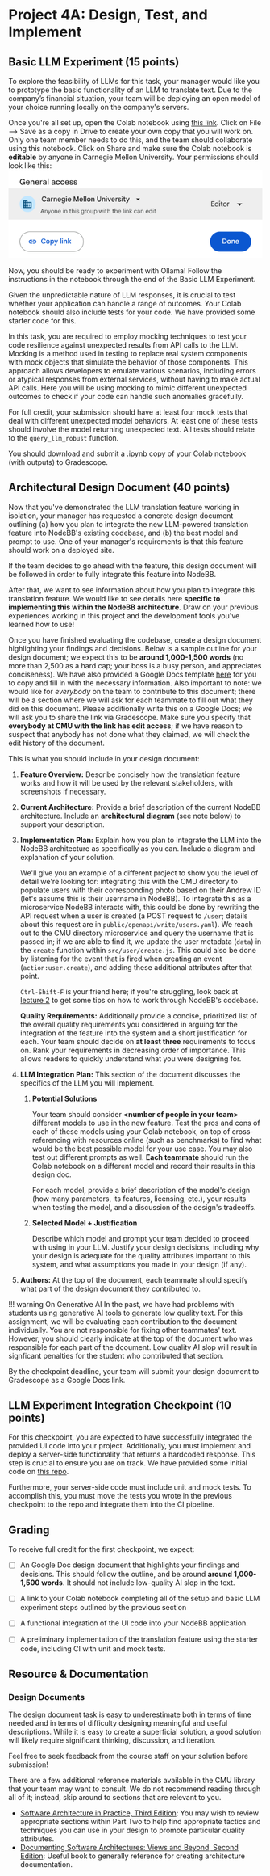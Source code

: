 # Project 4A: Design, Test, and Implement

## Basic LLM Experiment (15 points)

To explore the feasibility of LLMs for this task, your manager would like you to prototype the basic functionality of an LLM to translate text. Due to the company’s financial situation, your team will be deploying an open model of your choice running locally on the company's servers.

Once you're all set up, open the Colab notebook using [this link](https://colab.research.google.com/drive/1k4qETwMN5SbIfhbHk6stkhOGhoBoi3ae?usp=sharing). Click on File --> Save as a copy in Drive to create your own copy that you will work on. Only one team member needs to do this, and the team should collaborate using this notebook. Click on Share and make sure the Colab notebook is **editable** by anyone in Carnegie Mellon University. Your permissions should look like this:
![Edit Permissions](./permissions.png)

Now, you should be ready to experiment with Ollama! Follow the instructions in the notebook through the end of the Basic LLM Experiment.

Given the unpredictable nature of LLM responses, it is crucial to test whether your application can handle a range of outcomes. Your Colab notebook should also include tests for your code. We have provided some starter code for this.

In this task, you are required to employ mocking techniques to test your code resilience against unexpected results from API calls to the LLM. Mocking is a method used in testing to replace real system components with mock objects that simulate the behavior of those components. This approach allows developers to emulate various scenarios, including errors or atypical responses from external services, without having to make actual API calls. Here you will be using mocking to mimic different unexpected outcomes to check if your code can handle such anomalies gracefully.

For full credit, your submission should have at least four mock tests that deal with different unexpected model behaviors. At least one of these tests should involve the model returning unexpected text. All tests should relate to the `query_llm_robust` function.

You should download and submit a .ipynb copy of your Colab notebook (with outputs) to Gradescope.

## Architectural Design Document (40 points)

Now that you've demonstrated the LLM translation feature working in isolation, your manager has requested a concrete design document outlining (a) how you plan to integrate the new LLM-powered translation feature into NodeBB's existing codebase, and (b) the best model and prompt to use. One of your manager's requirements is that this feature should work on a deployed site.

If the team decides to go ahead with the feature, this design document will be followed in order to fully integrate this feature into NodeBB. 

After that, we want to see information about how you plan to integrate this translation feature. We would like to see details here **specific to implementing this within the NodeBB architecture**. Draw on your previous experiences working in this project and the development tools you've learned how to use!

Once you have finished evaluating the codebase, create a design document highlighting your findings and decisions. Below is a sample outline for your design document; we expect this to be **around 1,000-1,500 words** (no more than 2,500 as a hard cap; your boss is a busy person, and appreciates conciseness). We have also provided a Google Docs template [here](https://docs.google.com/document/d/17UWAdL9agJsP2kqgCmFZ4ssZHCH5WnI1Z3xsR-p6qXo/copy?usp=sharing) for you to copy and fill in with the necessary information. Also important to note: we would like for *everybody* on the team to contribute to this document; there will be a section where we will ask for each teammate to fill out what they did on this document. Please additionally write this on a Google Docs; we will ask you to share the link via Gradescope. Make sure you specify that **everybody at CMU with the link has edit access**; if we have reason to suspect that anybody has not done what they claimed, we will check the edit history of the document.

This is what you should include in your design document:

1. **Feature Overview:** 
    Describe concisely how the translation feature works and how it will be used by the relevant stakeholders, with screenshots if necessary.

2. **Current Architecture:** 
    Provide a brief description of the current NodeBB architecture. Include an **architectural diagram** (see note below) to support your description.

3. **Implementation Plan:** 
    Explain how you plan to integrate the LLM into the NodeBB architecture as specifically as you can. Include a diagram and explanation of your solution.

    We'll give you an example of a different project to show you the level of detail we're looking for: integrating this with the CMU directory to populate users with their corresponding photo based on their Andrew ID (let's assume this is their username in NodeBB). To integrate this as a microservice NodeBB interacts with, this could be done by rewriting the API request when a user is created (a POST request to `/user`; details about this request are in `public/openapi/write/users.yaml`). We reach out to the CMU directory microservice and query the username that is passed in; if we are able to find it, we update the user metadata (`data`) in the `create` function within `src/user/create.js`. This could also be done by listening for the event that is fired when creating an event (`action:user.create`), and adding these additional attributes after that point.

    `Ctrl-Shift-F` is your friend here; if you're struggling, look back at [lecture 2](https://cmu-313.github.io/assets/pdfs/02-archaeology.pdf) to get some tips on how to work through NodeBB's codebase.



    **Quality Requirements:** 
        Additionally provide a concise, prioritized list of the overall quality requirements you considered in arguing for the integration of the feature into the system and a short justification for each. Your team should decide on **at least three** requirements to focus on.
        Rank your requirements in decreasing order of importance. This allows readers to quickly understand what you were designing for.

4. **LLM Integration Plan:** 
    This section of the document discusses the specifics of the LLM you will implement.

    1. **Potential Solutions**

        Your team should consider **&lt;number of people in your team&gt;** different models to use in the new feature. Test the pros and cons of each of these models using your Colab notebook, on top of cross-referencing with resources online (such as benchmarks) to find what would be the best possible model for your use case. You may also test out different prompts as well. **Each teammate** should run the Colab notebook on a different model and record their results in this design doc.
        
        For each model, provide a brief description of the model's design (how many parameters, its features, licensing, etc.), your results when testing the model, and a discussion of the design's tradeoffs.

    2. **Selected Model + Justification**

        Describe which model and prompt your team decided to proceed with using in your LLM. Justify your design decisions, including why your design is adequate for the quality attributes important to this system, and what assumptions you made in your design (if any).

5. **Authors:** 
    At the top of the document, each teammate should specify what part of the design document they contributed to.

!!! warning On Generative AI
    In the past, we have had problems with students using generative AI tools to generate low quality text. For this assignment, we will be evaluating each contribution to the document individually.  You are not responsible for fixing other teammates' text. However, you should clearly indicate at the top of the document who was responsible for each part of the dcoument. Low quality AI slop will result in signficant penalties for the student who contributed that section.


By the checkpoint deadline, your team will submit your design document to Gradescope as a Google Docs link.

## LLM Experiment Integration Checkpoint (10 points)

For this checkpoint, you are expected to have successfully integrated the provided UI code into your project. Additionally, you must implement and deploy a server-side functionality that returns a hardcoded response. This step is crucial to ensure you are on track. We have provided some initial code on [this repo](https://github.com/CMU-313/translator-service).

Furthermore, your server-side code must include unit and mock tests. To accomplish this, you must move the tests you wrote in the previous checkpoint to the repo and integrate them into the CI pipeline.

## Grading
To receive full credit for the first checkpoint, we expect:

- [ ] An Google Doc design document that highlights your findings and decisions.  This should follow the outline, and be around **around 1,000-1,500 words**.  It should not include low-quality AI slop in the text.
- [ ] A link to your Colab notebook completing all of the setup and basic LLM experiment steps outlined by the previous section
- [ ] A functional integration of the UI code into your NodeBB application.
- [ ] A preliminary implementation of the translation feature using the starter code, including CI with unit and mock tests.



## Resource & Documentation

### Design Documents
The design document task is easy to underestimate both in terms of time needed and in terms of difficulty designing meaningful and useful descriptions. While it is easy to create a superficial solution, a good solution will likely require significant thinking, discussion, and iteration.

Feel free to seek feedback from the course staff on your solution before submission!

There are a few additional reference materials available in the CMU library that your team may want to consult. We do not recommend reading through all of it; instead, skip around to sections that are relevant to you.

- [Software Architecture in Practice, Third Edition](https://resources.sei.cmu.edu/library/asset-view.cfm?assetid=30264): You may wish to review appropriate sections within Part Two to help find appropriate tactics and techniques you can use in your design to promote particular quality attributes.
- [Documenting Software Architectures: Views and Beyond, Second Edition](https://resources.sei.cmu.edu/library/asset-view.cfm?assetid=30386): Useful book to generally reference for creating architecture documentation.

